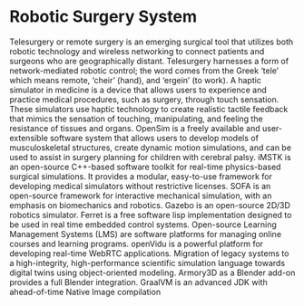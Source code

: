 # Robotic Surgery System

Telesurgery or remote surgery is an emerging surgical tool that utilizes both robotic technology and wireless networking to connect patients and surgeons who are geographically distant. Telesurgery harnesses a form of network-mediated robotic control; the word comes from the Greek ‘tele’ which means remote, ‘cheir’ (hand), and ‘ergein’ (to work). A haptic simulator in medicine is a device that allows users to experience and practice medical procedures, such as surgery, through touch sensation. These simulators use haptic technology to create realistic tactile feedback that mimics the sensation of touching, manipulating, and feeling the resistance of tissues and organs. OpenSim is a freely available and user-extensible software system that allows users to develop models of musculoskeletal structures, create dynamic motion simulations, and can be used to assist in surgery planning for children with cerebral palsy. iMSTK is an open-source C++-based software toolkit for real-time physics-based surgical simulations. It provides a modular, easy-to-use framework for developing medical simulators without restrictive licenses. SOFA is an open-source framework for interactive mechanical simulation, with an emphasis on biomechanics and robotics. Gazebo is an open-source 2D/3D robotics simulator. Ferret is a free software lisp implementation designed to be used in real time embedded control systems. Open-source Learning Management Systems (LMS) are software platforms for managing online courses and learning programs. openVidu is a powerful platform for developing real-time WebRTC applications. Migration of legacy systems to a high-integrity, high-performance scientific simulation language towards digital twins using object-oriented modeling. Armory3D as a Blender add-on provides a full Blender integration. GraalVM is an advanced JDK with ahead-of-time Native Image compilation
